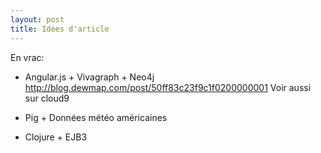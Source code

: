 ```yaml
---
layout: post
title: Idées d'article
---
```


En vrac:

* Angular.js + Vivagraph + Neo4j
    http://blog.dewmap.com/post/50ff83c23f9c1f0200000001
    Voir aussi sur cloud9

* Pig + Données météo américaines
* Clojure + EJB3

